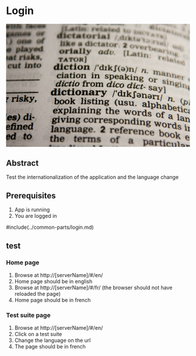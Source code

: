 # Login

![Dictionary](../assets/dictionary.jpg)

## Abstract

Test the internationalization of the application and the language change

## Prerequisites

1. App is running
2. You are logged in

#include(../common-parts/login.md)

## test

### Home page

1. Browse at http://[serverName]/#/en/
2. Home page should be in english
3. Browse at http://[serverName]/#/fr/ (the browser should not have reloaded the page)
4. Home page should be in french

### Test suite page

1. Browse at http://[serverName]/#/en/
2. Click on a test suite
3. Change the language on the url
4. The page should be in french